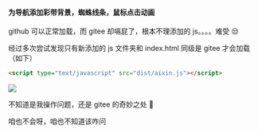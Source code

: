 

#### 为导航添加彩带背景，蜘蛛线条，鼠标点击动画

github 可以正常加载，而 gitee 却嗝屁了，根本不理添加的 js。。。。难受 😒

经过多次尝试发现只有新添加的 js 文件夹和 index.html 同级是 gitee 才会加载（如下）

``` html
<script type="text/javascript" src="dist/aixin.js"></script>
```

![](https://cdn.jsdelivr.net/gh/tianzhenwuxie01/gitpicgo/img/20200215200525.png)

不知道是我操作问题，还是 gitee 的奇妙之处 🤣

咱也不会呀，咱也不知道该咋问
